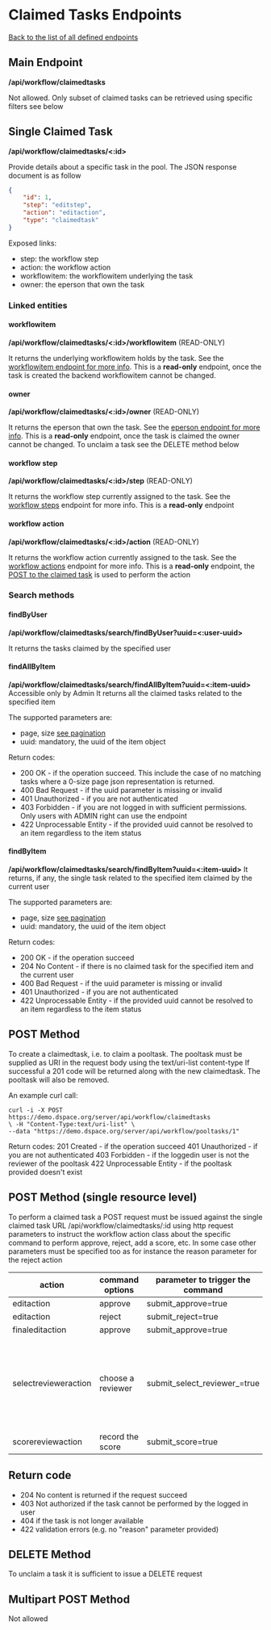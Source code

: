 # Claimed Tasks Endpoints
[Back to the list of all defined endpoints](endpoints.md)

## Main Endpoint
**/api/workflow/claimedtasks**   

Not allowed. Only subset of claimed tasks can be retrieved using specific filters see below

## Single Claimed Task
**/api/workflow/claimedtasks/<:id>**

Provide details about a specific task in the pool. The JSON response document is as follow

```json
{
    "id": 1,
    "step": "editstep",
    "action": "editaction",
    "type": "claimedtask"
}
```

Exposed links:
* step: the workflow step
* action: the workflow action
* workflowitem: the workflowitem underlying the task
* owner: the eperson that own the task

### Linked entities
#### workflowitem
**/api/workflow/claimedtasks/<:id>/workflowitem** (READ-ONLY)

It returns the underlying workflowitem holds by the task. See the [workflowitem endpoint for more info](workflowitems.md). This is a **read-only** endpoint, once the task is created the backend workflowitem cannot be changed.

#### owner
**/api/workflow/claimedtasks/<:id>/owner** (READ-ONLY)

It returns the eperson that own the task. See the [eperson endpoint for more info](epersons.md). This is a **read-only** endpoint, once the task is claimed the owner cannot be changed. To unclaim a task see the DELETE method below

#### workflow step
**/api/workflow/claimedtasks/<:id>/step** (READ-ONLY)

It returns the workflow step currently assigned to the task.
See the [workflow steps](workflowsteps.md) endpoint for more info.
This is a **read-only** endpoint

#### workflow action
**/api/workflow/claimedtasks/<:id>/action** (READ-ONLY)

It returns the workflow action currently assigned to the task.
See the [workflow actions](workflowactions.md) endpoint for more info.
This is a **read-only** endpoint, the [POST to the claimed task](#post-method-single-resource-level) is used to perform the action

### Search methods
#### findByUser
**/api/workflow/claimedtasks/search/findByUser?uuid=<:user-uuid>**

It returns the tasks claimed by the specified user

#### findAllByItem
**/api/workflow/claimedtasks/search/findAllByItem?uuid=<:item-uuid>**
Accessible only by Admin
It returns all the claimed tasks related to the specified item

The supported parameters are:
* page, size [see pagination](README.md#Pagination)
* uuid: mandatory, the uuid of the item object

Return codes:
* 200 OK - if the operation succeed. This include the case of no matching tasks where a 0-size page json representation is returned.
* 400 Bad Request - if the uuid parameter is missing or invalid
* 401 Unauthorized - if you are not authenticated
* 403 Forbidden - if you are not logged in with sufficient permissions. Only users with ADMIN right can use the endpoint
* 422 Unprocessable Entity - if the provided uuid cannot be resolved to an item regardless to the item status

#### findByItem
**/api/workflow/claimedtasks/search/findByItem?uuid=<:item-uuid>**
It returns, if any, the single task related to the specified item claimed by the current user

The supported parameters are:
* page, size [see pagination](README.md#Pagination)
* uuid: mandatory, the uuid of the item object

Return codes:
* 200 OK - if the operation succeed
* 204 No Content - if there is no claimed task for the specified item and the current user
* 400 Bad Request - if the uuid parameter is missing or invalid
* 401 Unauthorized - if you are not authenticated
* 422 Unprocessable Entity - if the provided uuid cannot be resolved to an item regardless to the item status

## POST Method
To create a claimedtask, i.e. to claim a pooltask. 
The pooltask must be supplied as URI in the request body using the text/uri-list content-type
If successful a 201 code will be returned along with the new claimedtask. The pooltask will also be removed.

An example curl call:
```
curl -i -X POST https://demo.dspace.org/server/api/workflow/claimedtasks
\ -H "Content-Type:text/uri-list" \
--data "https://demo.dspace.org/server/api/workflow/pooltasks/1"
```

Return codes:
201 Created - if the operation succeed
401 Unauthorized - if you are not authenticated
403 Forbidden -  if the loggedin user is not the reviewer of the pooltask
422 Unprocessable Entity - if the pooltask provided doesn't exist

## POST Method (single resource level)
To perform a claimed task a POST request must be issued against the single claimed task URL
/api/workflow/claimedtasks/:id
using http request parameters to instruct the workflow action class about the specific command to perform approve, reject, add a score, etc. In some case other parameters must be specified too as for instance the reason parameter for the reject action

| action | command options | parameter to trigger the command | additional parameters |
| --- | --- | --- | --- |
| editaction | approve | submit\_approve=true | _none_ |
| editaction | reject | submit\_reject=true | reason=<text to send to the submitter> |
| finaleditaction | approve | submit\_approve=true | _none_ |
| selectrevieweraction | choose a reviewer | submit\_select\_reviewer\_<uuid>=true | no extra parameters needed but the primary parameter name define the selected eperson |
| scorereviewaction |record the score | submit_score=true | score=<int value of the score> |

## Return code
* 204 No content is returned if the request succeed
* 403 Not authorized if the task cannot be performed by the logged in user
* 404 if the task is not longer available
* 422 validation errors (e.g. no "reason" parameter provided)

## DELETE Method 
To unclaim a task it is sufficient to issue a DELETE request

## Multipart POST Method
Not allowed
